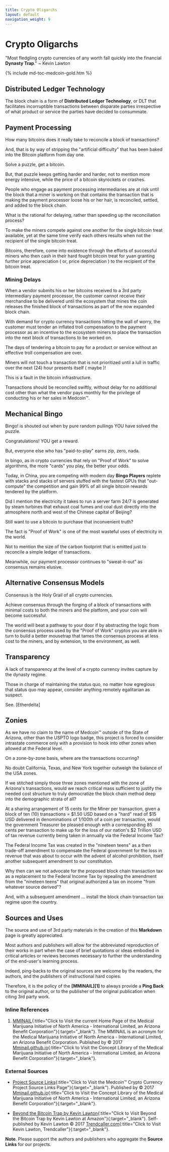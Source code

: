 ```yaml
---
title: Crypto Oligarchs
layout: default
navigation_weight: 9
---
```

#  Crypto Oligarchs

"Most fledgling crypto currencies of any worth fall quickly into the financial **Dynasty Trap**." ~ Kevin Lawton

{% include md-toc-medcoin-gold.htm %}

## Distributed Ledger Technology

The block chain is a form of **Distributed Ledger Technology**, or DLT that facilitates incorruptible transactions between disparate parties irrespective of what product or service the parties have decided to consummate.

## Payment Processing

How many bitcoins does it really take to reconcile a block of transactions?

And, that is by way of stripping the "artificial difficulty" that has been baked into the Bitcoin platform from day one.

Solve a puzzle, get a bitcoin.

But, that puzzle keeps getting harder and harder, not to mention more energy intensive, while the price of a bitcoin skyrockets or crashes.

People who engage as payment processing intermediaries are at risk until the block that a miner is working on that contains the transaction that is making the payment processor loose his or her hair, is reconciled, settled, and added to the block chain.

What is the rational for delaying, rather than speeding up the reconciliation process?

To make the miners compete against one another for the single bitcoin treat available, yet at the same time verify each others results when not the recipient of the single bitcoin treat.

Bitcoins, therefore, come into existence through the efforts of successful miners who then cash in their hard fought bitcoin treat for yuan granting further price appreciation ( or, price depreciation ) to the recipient of the bitcoin treat.

### Mining Delays

When a vendor submits his or her bitcoins received to a 3rd party intermediary payment processor, the customer cannot receive their merchandise to be delivered until the ecosystem that mines the coin releases the finished block of transactions as part of the now expanded block chain.

With demand for crypto currency transactions hitting the wall of worry, the customer must tender an inflated troll compensation to the payment processor as an incentive to the ecosystem miners to place the transaction into the next block of transactions to be worked on.

The days of tendering a bitcoin to pay for a product or service without an effective troll compensation are over.

Miners will not touch a transaction that is not prioritized until a lull in traffic over the next (24) hour presents itself ( maybe )!

This is a fault in the bitcoin infrastructure.

Transactions should be reconciled swiftly, without delay for no additional cost other than what the vendor pays monthly for the privilege of conducting his or her sales in Medcoin™.

## Mechanical Bingo

Bingo! is shouted out when by pure random pullings YOU have solved the puzzle.

Congratulations! YOU get a reward.

But, everyone else who has "paid-to-play" earns zip, zero, nada.

In bingo, as in crypto currencies that rely on "Proof of Work" to solve algorithms, the more "cards" you play, the better your odds.

Today, in China, you are competing with modern day **Bingo Players** replete with stacks and stacks of servers stuffed with the fastest GPUs that "out-compute" the competition and gain 99% of all single bitcoin rewards tendered by the platform.

Did I mention the electricity it takes to run a server farm 24/7 is generated by steam turbines that exhaust coal fumes and coal dust directly into the atmosphere north and west of the Chinese capital of Beijing?

Still want to use a bitcoin to purchase that inconvenient truth?

The fact is "Proof of Work" is one of the most wasteful uses of electricity in the world.

Not to mention the size of the carbon footprint that is emitted just to reconcile a simple ledger of transactions.

Meanwhile, our payment processor continues to "sweat-it-out" as consensus remains elusive.

## Alternative Consensus Models

Consensus is the Holy Grail of all crypto currencies.

Achieve consensus through the forging of a block of transactions with minimal costs to both the miners and the platform, and your coin will become successful.

The world will beat a pathway to your door if by abstracting the logic from the consensus process used by the "Proof of Work" cryptos you are able in turn to build a better mousetrap that tames the consensus process at less cost to the miners, and by extension, to the environment, as well.

## Transparency

A lack of transparency at the level of a crypto currency invites capture by the dynasty regime.

Those in charge of maintaining the status quo, no matter how egregious that status quo may appear, consider anything remotely egalitarian as suspect.

See. [Etherdelta]

## Zonies

As we have no claim to the name of Medcoin™ outside of the State of Arizona, other than the USPTO logo badge, this project is forced to consider intrastate commerce only with a provision to hook into other zones when allowed at the Federal level.

On a zone-by-zone basis, where are the transactions occurring?

No doubt California, Texas, and New York together outweigh the balance of the USA zones.

If we stitched simply those three zones mentioned with the zone of Arizona's transactions, would we reach critical mass sufficient to justify the needed cost structure to truly democratize the block chain method deep into the demographic strata of all?

At a sharing arrangement of 15 cents for the Miner per transaction, given a block of ten (10) transactions = $1.50 USD based on a "hard" read of $15 USD delivered in denominations of 1/100th of a coin per transaction, would the government Treasurer be pleased enough with a corresponding 85 cents per transaction to make up for the loss of our nation's $2 Trillion USD of tax revenue currently being taken in annually via the Federal Income Tax?

The Federal Income Tax was created in the "nineteen teens" as a then trade-off amendment to compensate the Federal government for the loss in revenue that was about to occur with the advent of alcohol prohibition, itself another subsequent amendment to our constitution.

Why then can we not advocate for the proposed block chain transaction tax as a replacement to the Federal Income Tax by repealing the amendment from the "nineteen teens" that original authorized a tax on income "from whatever source derived"?

And, with a subsequent amendment ... install the block chain transaction tax regime upon the country. 

## Sources and Uses

The source and use of 3rd party materials in the creation of this **Markdown** page is greatly appreciated.

Most authors and publishers will allow for the abbreviated reproduction of their works in part when the case of brief quotations or ideas embodied in critical articles or reviews becomes necessary to further the understanding of the end-user's learning process.

Indeed, ping-backs to the original sources are welcome by the readers, the authors, and the publishers of instructional hard copies.

Therefore, it is the policy of the **[MMINAIL][1]** to always provide a **Ping Back** to the original author, or to the publisher of the original publication when citing 3rd party work.

### Inline References

1. [MMINAIL](https://mminail.github.io/){:title="Click to Visit the current Home Page of the Medical Marijuana Initiative of North America - International Limited, an Arizona Benefit Corporation"}{:target="_blank"}. The MMINAIL is an acronym for the Medical Marijuana Initiative of North America - International Limited, an Arizona Benefit Corporation. Published by © 2017 [Mminail.github.io](https://mminail.github.io/){:title="Click to Visit the Concept Library of the Medical Marijuana Initiative of North America - International Limited, an Arizona Benefit Corporation"}{:target="_blank"}.

### External Sources

- [Project Source Links](https://rwebaz.github.io/Medcoin-Crypto-Currency-Project/pages/Source-Links.html){:title="Click to Visit the Medcoin™ Crypto Currency Project Source Links Page"}{:target="_blank"). Published by © 2017 [Mminail.github.io](https://mminail.github.io/){:title="Click to Visit the Concept Library of the Medical Marijuana Initiative of North America - International Limited, an Arizona Benefit Corporation"}{:target="_blank"}.

- [Beyond the Bitcoin Trap by Kevin Lawton](https://www.amazon.com/){:title="Click to Visit Beyond the Bitcoin Trap by Kevin Lawton at Amazon"}{:target="_blank"). Self-published by Kevin Lawton © 2017 [Trendcaller.com](https://www.trendcaller.com/){:title="Click to Visit Kevin Lawton, Trendcaller"}{:target="_blank"}.

**Note**. Please support the authors and publishers who aggregate the **Source Links** for our projects.
